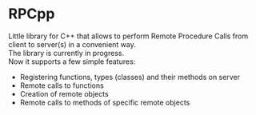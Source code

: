 # RPCpp
Little library for C++ that allows to perform Remote Procedure Calls from client to server(s) in a convenient way.<br>
The library is currently in progress.<br>
Now it supports a few simple features:
 - Registering functions, types (classes) and their methods on server
 - Remote calls to functions
 - Creation of remote objects
 - Remote calls to methods of specific remote objects 
